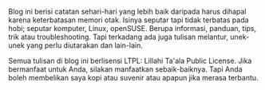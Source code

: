 Blog ini berisi catatan sehari-hari yang lebih baik daripada harus dihapal karena keterbatasan memori otak. Isinya seputar tapi tidak terbatas pada hobi; seputar komputer, Linux, openSUSE. Berupa informasi, panduan, tips, trik atau troubleshooting. Tapi terkadang ada juga tulisan melantur, unek-unek yang perlu diutarakan dan lain-lain.

Semua tulisan di blog ini berlisensi LTPL: Lillahi Ta'ala Public License. Jika bermanfaat untuk Anda, silakan manfaatkan sebaik-baiknya. Tapi Anda boleh membelikan saya kopi atau suvenir atau apapun jika merasa terbantu.
